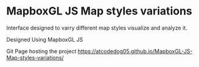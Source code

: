 # MapboxGL JS Map styles variations

Interface designed to varry different map styles visualize and analyze it.

Designed Using MapboxGL JS 

Git Page hosting the project https://atcodedog05.github.io/MapboxGL-JS-Map-styles-variations/
